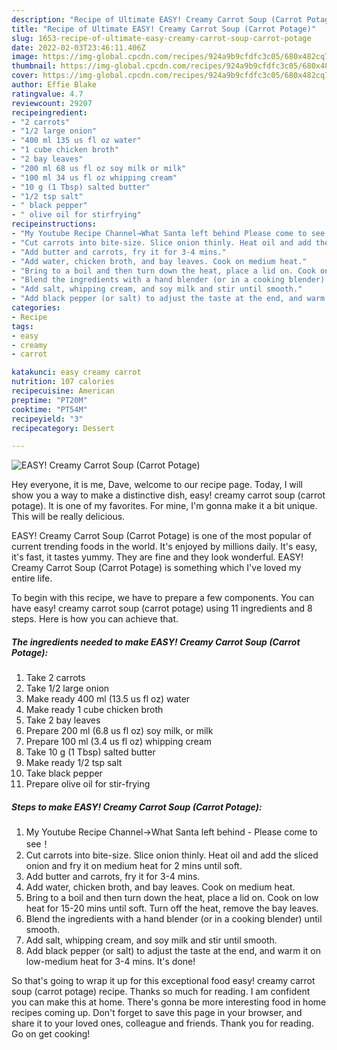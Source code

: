 ```yaml
---
description: "Recipe of Ultimate EASY! Creamy Carrot Soup (Carrot Potage)"
title: "Recipe of Ultimate EASY! Creamy Carrot Soup (Carrot Potage)"
slug: 1653-recipe-of-ultimate-easy-creamy-carrot-soup-carrot-potage
date: 2022-02-03T23:46:11.406Z
image: https://img-global.cpcdn.com/recipes/924a9b9cfdfc3c05/680x482cq70/easy-creamy-carrot-soup-carrot-potage-recipe-main-photo.jpg
thumbnail: https://img-global.cpcdn.com/recipes/924a9b9cfdfc3c05/680x482cq70/easy-creamy-carrot-soup-carrot-potage-recipe-main-photo.jpg
cover: https://img-global.cpcdn.com/recipes/924a9b9cfdfc3c05/680x482cq70/easy-creamy-carrot-soup-carrot-potage-recipe-main-photo.jpg
author: Effie Blake
ratingvalue: 4.7
reviewcount: 29207
recipeingredient:
- "2 carrots"
- "1/2 large onion"
- "400 ml 135 us fl oz water"
- "1 cube chicken broth"
- "2 bay leaves"
- "200 ml 68 us fl oz soy milk or milk"
- "100 ml 34 us fl oz whipping cream"
- "10 g (1 Tbsp) salted butter"
- "1/2 tsp salt"
- " black pepper"
- " olive oil for stirfrying"
recipeinstructions:
- "My Youtube Recipe Channel→What Santa left behind Please come to see！"
- "Cut carrots into bite-size. Slice onion thinly. Heat oil and add the sliced onion and fry it on medium heat for 2 mins until soft."
- "Add butter and carrots, fry it for 3-4 mins."
- "Add water, chicken broth, and bay leaves. Cook on medium heat."
- "Bring to a boil and then turn down the heat, place a lid on. Cook on low heat for 15-20 mins until soft. Turn off the heat, remove the bay leaves."
- "Blend the ingredients with a hand blender (or in a cooking blender) until smooth."
- "Add salt, whipping cream, and soy milk and stir until smooth."
- "Add black pepper (or salt) to adjust the taste at the end, and warm it on low-medium heat for 3-4 mins. It&#39;s done!"
categories:
- Recipe
tags:
- easy
- creamy
- carrot

katakunci: easy creamy carrot 
nutrition: 107 calories
recipecuisine: American
preptime: "PT20M"
cooktime: "PT54M"
recipeyield: "3"
recipecategory: Dessert

---
```



![EASY! Creamy Carrot Soup (Carrot Potage)](https://img-global.cpcdn.com/recipes/924a9b9cfdfc3c05/680x482cq70/easy-creamy-carrot-soup-carrot-potage-recipe-main-photo.jpg)

Hey everyone, it is me, Dave, welcome to our recipe page. Today, I will show you a way to make a distinctive dish, easy! creamy carrot soup (carrot potage). It is one of my favorites. For mine, I'm gonna make it a bit unique. This will be really delicious.

EASY! Creamy Carrot Soup (Carrot Potage) is one of the most popular of current trending foods in the world. It's enjoyed by millions daily. It's easy, it's fast, it tastes yummy. They are fine and they look wonderful. EASY! Creamy Carrot Soup (Carrot Potage) is something which I've loved my entire life.




To begin with this recipe, we have to prepare a few components. You can have easy! creamy carrot soup (carrot potage) using 11 ingredients and 8 steps. Here is how you can achieve that.

<!--inarticleads1-->

##### The ingredients needed to make EASY! Creamy Carrot Soup (Carrot Potage):

1. Take 2 carrots
1. Take 1/2 large onion
1. Make ready 400 ml (13.5 us fl oz) water
1. Make ready 1 cube chicken broth
1. Take 2 bay leaves
1. Prepare 200 ml (6.8 us fl oz) soy milk, or milk
1. Prepare 100 ml (3.4 us fl oz) whipping cream
1. Take 10 g (1 Tbsp) salted butter
1. Make ready 1/2 tsp salt
1. Take  black pepper
1. Prepare  olive oil for stir-frying




<!--inarticleads2-->

##### Steps to make EASY! Creamy Carrot Soup (Carrot Potage):

1. My Youtube Recipe Channel→What Santa left behind - Please come to see！
1. Cut carrots into bite-size. Slice onion thinly. Heat oil and add the sliced onion and fry it on medium heat for 2 mins until soft.
1. Add butter and carrots, fry it for 3-4 mins.
1. Add water, chicken broth, and bay leaves. Cook on medium heat.
1. Bring to a boil and then turn down the heat, place a lid on. Cook on low heat for 15-20 mins until soft. Turn off the heat, remove the bay leaves.
1. Blend the ingredients with a hand blender (or in a cooking blender) until smooth.
1. Add salt, whipping cream, and soy milk and stir until smooth.
1. Add black pepper (or salt) to adjust the taste at the end, and warm it on low-medium heat for 3-4 mins. It&#39;s done!




So that's going to wrap it up for this exceptional food easy! creamy carrot soup (carrot potage) recipe. Thanks so much for reading. I am confident you can make this at home. There's gonna be more interesting food in home recipes coming up. Don't forget to save this page in your browser, and share it to your loved ones, colleague and friends. Thank you for reading. Go on get cooking!
